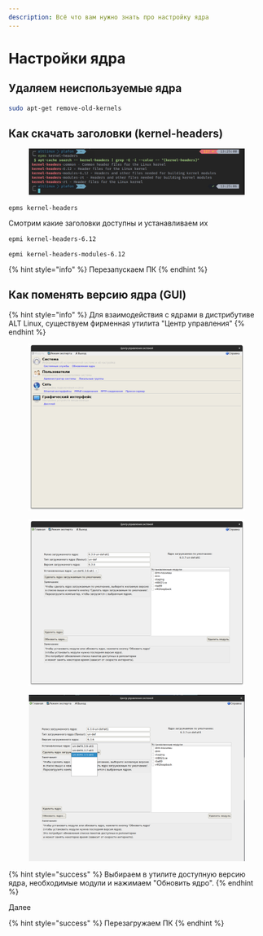 ```yaml
---
description: Всё что вам нужно знать про настройку ядра
---
```


# Настройки ядра

## Удаляем неиспользуемые ядра

```bash
sudo apt-get remove-old-kernels
```

## Как скачать заголовки (kernel-headers)

<figure><img src="../.gitbook/assets/image (6).png" alt=""><figcaption></figcaption></figure>

```
epms kernel-headers
```

Смотрим какие заголовки доступны и устанавливаем их

```
epmi kernel-headers-6.12
```

```
epmi kernel-headers-modules-6.12
```

{% hint style="info" %}
Перезапускаем ПК
{% endhint %}

## Как поменять версию ядра (GUI)

{% hint style="info" %}
Для взаимодействия с ядрами в дистрибутиве ALT Linux, существуем фирменная утилита "Центр управления"
{% endhint %}

<div><figure><img src="../.gitbook/assets/Снимок экрана от 2023-06-10 10-03-07.png" alt=""><figcaption></figcaption></figure> <figure><img src="../.gitbook/assets/Снимок экрана от 2023-06-10 10-03-11.png" alt=""><figcaption></figcaption></figure> <figure><img src="../.gitbook/assets/Снимок экрана от 2023-06-10 10-03-27.png" alt=""><figcaption></figcaption></figure></div>

{% hint style="success" %}
Выбираем в утилите доступную версию ядра, необходимые модули и нажимаем "Обновить ядро".
{% endhint %}

Далее

{% hint style="success" %}
Перезагружаем ПК
{% endhint %}
